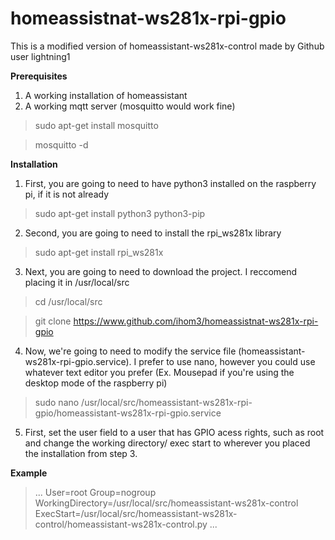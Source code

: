 # homeassistnat-ws281x-rpi-gpio
This is a modified version of homeassistant-ws281x-control made by Github user lightning1 

**Prerequisites**
1. A working installation of homeassistant
2. A working mqtt server (mosquitto would work fine)
  > sudo apt-get install mosquitto
  
  > mosquitto -d
  
**Installation**
1. First, you are going to need to have python3 installed on the raspberry pi, if it is not already
> sudo apt-get install python3 python3-pip
2. Second, you are going to need to install the rpi_ws281x library 
> sudo apt-get install rpi_ws281x
3. Next, you are going to need to download the project. I reccomend placing it in /usr/local/src
> cd /usr/local/src
  
> git clone https://www.github.com/ihom3/homeassistnat-ws281x-rpi-gpio

4. Now, we're going to need to modify the service file (homeassistant-ws281x-rpi-gpio.service). I prefer to use nano, however you could use whatever text editor you prefer (Ex. Mousepad if you're using the desktop mode of the raspberry pi)
>sudo nano /usr/local/src/homeassistant-ws281x-rpi-gpio/homeassistant-ws281x-rpi-gpio.service
5. First, set the user field to a user that has GPIO acess rights, such as root and change the working directory/ exec start to wherever you placed the installation from step 3.

**Example**
> ...
User=root
Group=nogroup
WorkingDirectory=/usr/local/src/homeassistant-ws281x-control
ExecStart=/usr/local/src/homeassistant-ws281x-control/homeassistant-ws281x-control.py
...
